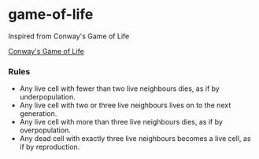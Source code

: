 # game-of-life
Inspired from Conway's Game of Life

[Conway's Game of Life]

[Conway's Game of Life]: <https://en.wikipedia.org/wiki/Conway%27s_Game_of_Life>

### Rules 

- Any live cell with fewer than two live neighbours dies, as if by underpopulation.
- Any live cell with two or three live neighbours lives on to the next generation.
- Any live cell with more than three live neighbours dies, as if by overpopulation.
- Any dead cell with exactly three live neighbours becomes a live cell, as if by reproduction.
